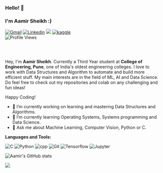 ### Hello! 👋
### I'm Aamir Sheikh :)

<!-- Social icons section -->
<!-- View counter - https://github.com/DenverCoder1/Simple-View-Counter -->

[![Gmail](https://img.shields.io/badge/Gmail-BB001B?style=for-the-badge&logo=gmail&logoColor=white)](mailto:aamirgondia00@gmail.com)
[![Linkedin](https://img.shields.io/badge/LinkedIn-0e76a8?style=for-the-badge&logo=linkedin&logoColor=white)](https://www.linkedin.com/in/aamir-sheikh-431a601a5)
[![](https://img.shields.io/badge/Twitter-1DA1F2?style=for-the-badge&logo=twitter&logoColor=white)](https://twitter.com/AamirSheikh00at?s=08)
[![kaggle](https://img.shields.io/badge/Kaggle-008000?style=for-the-badge&logo=kaggle&logoColor=white)](https://www.kaggle.com/aamirarshadsheikh)
<br />
![Profile Views](https://komarev.com/ghpvc/?username=AamirSheikh00&color=ff8c00)

<br />
<br />

Hey, I'm <b>Aamir Sheikh</b>. Currently a Third Year student at <b>College of Engineering, Pune</b>, one of India's oldest engineering colleges. I love to work with Data Structures and Algorithm to automate and build more efficient stuff. My main interests are in the field of ML, AI and Data Science. 
Do feel free to check out my repositories and colab on any challenging and fun ideas!

Happy Coding!

- 🔭 I’m currently working on learning and mastering Data Structures and Algorithms.
- 🌱 I’m currently learning Operating Systems, Systems programming and Data Science.
- 💬 Ask me about Machine Learning, Computer Vision, Python or C.

**Languages and Tools:**  
<p>
  <img alt="C" src="https://img.shields.io/badge/C-00599C?style=for-the-badge&logo=c&logoColor=white"/>
<img alt="Python" src="https://img.shields.io/badge/Python-3776AB?style=for-the-badge&logo=python&logoColor=white"/>
  <img alt = "cpp" src="https://img.shields.io/badge/C++-cyan?style=for-the-badge&logo=c%2B%2B&logoColor=white">
  <img alt = "Git" src="https://img.shields.io/badge/git-black?style=for-the-badge&logo=git&logoColor=white">
  <img alt = "Tensorflow" src="https://img.shields.io/badge/TensorFlow-darkorange?style=for-the-badge&logo=tensorflow&logoColor=white">
  <img alt = "Jupyter" src="https://img.shields.io/badge/Jupyter-darkgreen?style=for-the-badge&logo=jupyter&logoColor=orange">
</p>

![Aamir's GitHub stats](https://github-readme-stats.vercel.app/api?username=AamirSheikh00&show_icons=true&include_all_commits=true)

![](https://github-profile-summary-cards.vercel.app/api/cards/repos-per-language?username=AamirSheikh00&theme=default) 





<!---
AamirSheikh00/AamirSheikh00 is a ✨ special ✨ repository because its `README.md` (this file) appears on your GitHub profile.
You can click the Preview link to take a look at your changes.
--->

